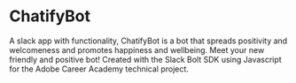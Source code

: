 # ChatifyBot
A slack app with functionality, ChatifyBot is a bot that spreads positivity and welcomeness and promotes happiness and wellbeing. Meet your new friendly and positive bot! Created with the Slack Bolt SDK using Javascript for the Adobe Career Academy technical project.